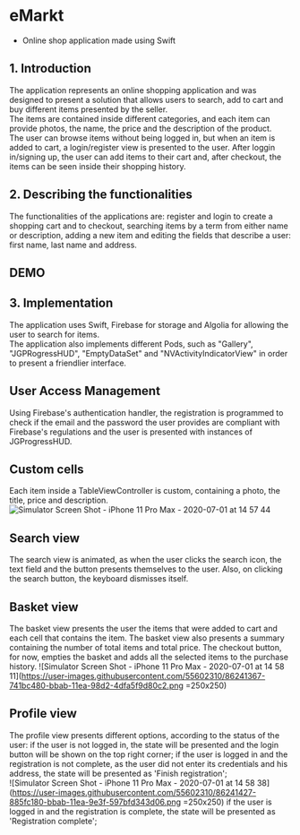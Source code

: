 # eMarkt
- Online shop application made using Swift

## 1. Introduction  
  The application represents an online shopping application and was designed to present a solution that allows users to search, add to cart and buy different items presented by the seller.  
  The items are contained inside different categories, and each item can provide photos, the name, the price and the description of the product.  
  The user can browse items without being logged in, but when an item is added to cart, a login/register view is presented to the user. After loggin in/signing up, the user can add items to their cart and, after checkout, the items can be seen inside their shopping history.
  
  
## 2. Describing the functionalities
  The functionalities of the applications are: register and login to create a shopping cart and to checkout, searching items by a term from either name or description, adding a new item and editing the fields that describe a user: first name, last name and address.
  
  ## DEMO
  
## 3. Implementation
  The application uses Swift, Firebase for storage and Algolia for allowing the user to search for items.  
  The application also implements different Pods, such as "Gallery", "JGPRogressHUD", "EmptyDataSet" and "NVActivityIndicatorView" in order to present a friendlier interface.
  
  ## User Access Management
  Using Firebase's authentication handler, the registration is programmed to check if the email and the password the user provides are compliant with Firebase's regulations and the user is presented with instances of JGProgressHUD. 
  
  ## Custom cells
  Each item inside a TableViewController is custom, containing a photo, the title, price and description.
  ![Simulator Screen Shot - iPhone 11 Pro Max - 2020-07-01 at 14 57 44](https://user-images.githubusercontent.com/55602310/86241315-623a2180-bbab-11ea-81f4-7dcdafe0fe02.png)
  
  ## Search view
  The search view is animated, as when the user clicks the search icon, the text field and the button presents themselves to the user. Also, on clicking the search button, the keyboard dismisses itself.
  
  ## Basket view
  The basket view presents the user the items that were added to cart and each cell that contains the item. The basket view also presents a summary containing the number of total items and total price. The checkout button, for now, empties the basket and adds all the selected items to the purchase history.
  ![Simulator Screen Shot - iPhone 11 Pro Max - 2020-07-01 at 14 58 11](https://user-images.githubusercontent.com/55602310/86241367-741bc480-bbab-11ea-98d2-4dfa5f9d80c2.png =250x250)

  
  ## Profile view
  The profile view presents different options, according to the status of the user: 
    if the user is not logged in, the state will be presented and the login button will be shown on the top right corner;
    if the user is logged in and the registration is not complete, as the user did not enter its credentials and his address, the state will be presented as 'Finish registration';  
      ![Simulator Screen Shot - iPhone 11 Pro Max - 2020-07-01 at 14 58 38](https://user-images.githubusercontent.com/55602310/86241427-885fc180-bbab-11ea-9e3f-597bfd343d06.png =250x250) 
    if the user is logged in and the registration is complete, the state will be presented as 'Registration complete';
  
